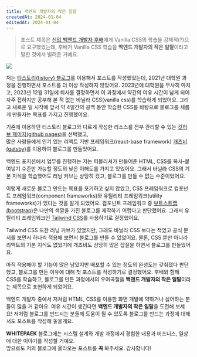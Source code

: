 ```yaml
---
title: 백엔드 개발자의 작은 일탈
createdAt: 2024-01-04
editedAt: 2024-01-04
---
```


> 포스트 제목은 [신입 백엔드 개발자 후배](https://github.com/eckrin/advanced-css)에게 Vanilla CSS의 학습을 강제적(?)으로 요구했었는데, 후배가 Vanilla CSS 학습을 **백엔드 개발자의 작은 일탈**이라고 말한 것에서 빌려온 거예요.

![](./images/blog-brand-image.png)

저는 [티스토리(tistory) 블로그](https://whitepaek.tistory.com/)를 이용해서 포스트를 작성했었는데, 2021년 대학원 과정을 진행하면서 포스트를 더 이상 작성하지 않았어요.
2023년에 대학원을 무사히 마치고, 2023년 12월 31일에 퇴사를 결정하면서 이 과정에서 약간의 여유 시간이 남게 되어 자주 접하지만 공부해 본 적 없는 바닐라 CSS(vanilla css)를 학습하게 되었어요.
그리고 새로운 일 시작에 앞서 약 4일간의 공백 동안 학습한 CSS를 바탕으로 블로그를 새롭게 만들자는 목표를 가지고 진행했어요.

기존에 이용하던 티스토리 블로그와 다르게 작성한 리소스를 전부 관리할 수 있는 [깃허브 페이지(github pages)](https://docs.github.com/en/pages/quickstart)을 선택했고,   
많은 사람들에게 인기 있는 리액트 기반 프레임워크(react-base framework) [개츠비(gatsby)](https://www.gatsbyjs.com/)를 이용하여 블로그를 만들었어요.

백엔드 포지션에서 업무를 진행하는 저는 퍼블리셔가 만들어준 HTML, CSS를 복사-붙여넣기 수준만 가능할 정도의 낮은 이해도를 가지고 있었어요. 
그래서 바닐라 CSS의 기본 지식을 학습했어도 러닝 커브는 상당히 컸고, 블로그를 만들 수 없는 수준이었어요.

이렇게 새로운 블로그 만드는 목표를 포기하고 싶지 않았고, CSS 프레임워크로 컴포넌트 프레임워크(component frameworks)와 유틸리티 프레임워크(utility frameworks)가 있다는 것을 알게 되었어요.
컴포넌트 프레임워크 중 [부트스트랩(bootstrap)](https://getbootstrap.com/)은 나만의 색깔을 가진 블로그를 제작하기 어렵다고 판단했어요. 그래서 유틸리티 프레임워크인 [Tailwind CSS](https://tailwindcss.com/)를 사용하기로 결정했어요.

Tailwind CSS 또한 러닝 커브가 있었지만, 그래도 바닐라 CSS 보다는 적었고 공식 문서를 보면서 하나씩 적용해 보면서 블로그를 만들 수 있었어요.
물론, CSS 뿐만 아니라 리액트의 기본 지식도 없었기에 개츠비도 상당히 많은 삽질을 하면서 블로그를 만들었어요.

아직 적용해야 할 기능이 많은 남았지만 배포할 수 있는 정도의 완성도는 갖춰졌다 판단했고, 블로그를 만든 이유에 대해 첫 포스트를 작성하기로 결정했어요.
후배와 함께 CSS를 학습하고, 블로그를 만든 과정에서의 우여곡절을 **백엔드 개발자의 작은 일탈**이라는 제목으로 표현하게 되었어요.

백엔드 개발자 중에서 저처럼 HTML, CSS를 이용한 화면 개발에 약하거나 싫어하는 분들이 많을 거 같아요. 여유 시간이 생긴다면 **백엔드 개발자의 작은 일탈**을 도전해 보세요! 
저처럼 블로그를 만드시는 분들께 도움이 될 수 있도록 블로그를 만드는 과정에 대해서도 포스트를 작성해 놓을게요.

**WHITEPAEK** 블로그에는 시스템 설계와 개발 과정에서 경험한 내용과 비즈니스, 일상에 대한 이야기를 작성할 거예요.   
앞으로도 저의 블로그에 올라오는 포스트를 **꼭** 봐주세요. 감사합니다!
